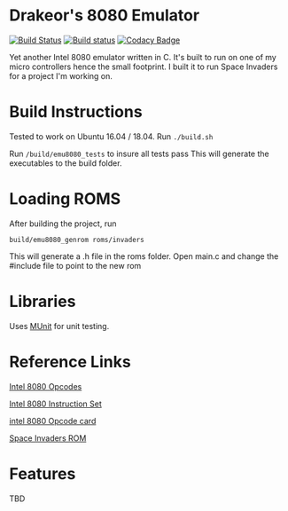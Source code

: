 # Drakeor's 8080 Emulator
[![Build Status](https://travis-ci.org/drakeor/drakeor-8080-emulator.svg?branch=master)](https://travis-ci.org/drakeor/drakeor-8080-emulator)
[![Build status](https://ci.appveyor.com/api/projects/status/i08x5bxqyr53cyk9?svg=true)](https://ci.appveyor.com/project/drakeor/drakeor-8080-emulator)
[![Codacy Badge](https://api.codacy.com/project/badge/Grade/a6b0c7e331404e80b7986656ad0395a1)](https://www.codacy.com/app/drakeor.dragon/drakeor-8080-emulator?utm_source=github.com&amp;utm_medium=referral&amp;utm_content=drakeor/drakeor-8080-emulator&amp;utm_campaign=Badge_Grade)

Yet another Intel 8080 emulator written in C. 
It's built to run on one of my micro controllers hence the small footprint.
I built it to run Space Invaders for a project I'm working on.

# Build Instructions
Tested to work on Ubuntu 16.04 / 18.04.
Run `./build.sh`

Run `/build/emu8080_tests` to insure all tests pass
This will generate the executables to the build folder.

# Loading ROMS
After building the project, run

`build/emu8080_genrom roms/invaders`

This will generate a .h file in the roms folder. Open main.c and change the #include file to point to the new rom

# Libraries
Uses [MUnit](https://github.com/nemequ/munit) for unit testing.

# Reference Links
[Intel 8080 Opcodes](http://nemesis.lonestar.org/computers/tandy/software/apps/m4/qd/opcodes.html)

[Intel 8080 Instruction Set](http://www.pastraiser.com/cpu/i8080/i8080_opcodes.html)

[intel 8080 Opcode card](http://www.cmas-net.org.uk/vintage/Ref-Cards/MCS85-Intel-8085-8080-Ref-Card-July-1977.pdf)

[Space Invaders ROM](https://github.com/ezet/i8080-emulator/tree/master/invaders%20rom)


# Features
TBD
